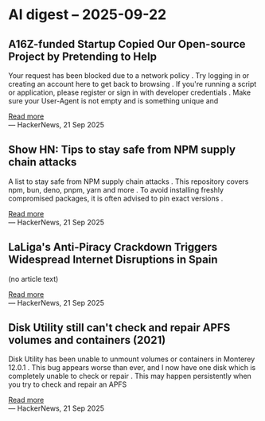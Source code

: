 # AI digest – 2025-09-22

## A16Z-funded Startup Copied Our Open-source Project by Pretending to Help

Your request has been blocked due to a network policy . Try logging in or creating an account here to get back to browsing . If you're running a script or application, please register or sign in with developer credentials . Make sure your User-Agent is not empty and is something unique and

[Read more](https://old.reddit.com/r/opensource/comments/1nlhta0/a_company_approached_my_opensource_project/)  
— HackerNews, 21 Sep 2025

## Show HN: Tips to stay safe from NPM supply chain attacks

A list to stay safe from NPM supply chain attacks . This repository covers npm, bun, deno, pnpm, yarn and more . To avoid installing freshly compromised packages, it is often advised to pin exact versions .

[Read more](https://github.com/bodadotsh/npm-security-best-practices)  
— HackerNews, 21 Sep 2025

## LaLiga's Anti-Piracy Crackdown Triggers Widespread Internet Disruptions in Spain

(no article text)

[Read more](https://reclaimthenet.org/laligas-anti-piracy-crackdown-triggers-widespread-internet-disruptions)  
— HackerNews, 21 Sep 2025

## Disk Utility still can't check and repair APFS volumes and containers (2021)

Disk Utility has been unable to unmount volumes or containers in Monterey 12.0.1 . This bug appears worse than ever, and I now have one disk which is completely unable to check or repair . This may happen persistently when you try to check and repair an APFS

[Read more](https://eclecticlight.co/2021/11/19/disk-utility-still-cant-check-and-repair-apfs-volumes-and-containers/)  
— HackerNews, 21 Sep 2025
